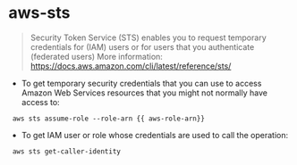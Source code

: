 # aws-sts

> Security Token Service (STS) enables you to request temporary credentials for (IAM) users or for users that you authenticate (federated users)
> More information: <https://docs.aws.amazon.com/cli/latest/reference/sts/> 

-  To get temporary security credentials that you can use to access Amazon Web Services resources that you might not normally have access to:

` aws sts assume-role --role-arn {{ aws-role-arn}}`

-  To get IAM user or role whose credentials are used to call the operation:

` aws sts get-caller-identity`
